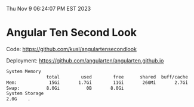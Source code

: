 Thu Nov  9 06:24:07 PM EST 2023

# Angular Ten Second Look

Code: https://github.com/kusl/angulartensecondlook

Deployment: https://github.com/angularten/angularten.github.io

```bash
System Memory
               total        used        free      shared  buff/cache   available
Mem:            15Gi       1.7Gi        11Gi       260Mi       2.7Gi        13Gi
Swap:          8.0Gi          0B       8.0Gi
System Storage
2.0G	.
